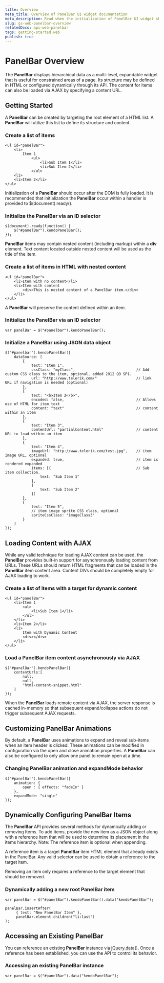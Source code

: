 ```yaml
---
title: Overview
meta_title: Overview of PanelBar UI widget documentation
meta_description: Read when the initialization of PanelBar UI widget should occur and how to load the content with AJAX.
slug: gs-web-panelbar-overview
relatedDocs: api-web-panelbar
tags: getting-started,web
publish: true
---
```


# PanelBar Overview

The **PanelBar** displays hierarchical data as a multi-level, expandable widget that is useful for
constrained areas of a page. Its structure may be defined in HTML or configured dynamically through its API. The
content for items can also be loaded via AJAX by specifying a content URL.


## Getting Started

A **PanelBar** can be created by targeting the root element of a HTML list. A
**PanelBar** will utilize this list to define its structure and content.

### Create a list of items

    <ul id="panelBar">
        <li>
            Item 1
                <ul>
                    <li>Sub Item 1</li>
                    <li>Sub Item 2</li>
                </ul>
        <li>
        <li>Item 2</li>
    </ul>

Initialization of a **PanelBar** should occur after the DOM is fully loaded. It is recommended
that initialization the **PanelBar** occur within a handler is provided to $(document).ready().

### Initialize the PanelBar via an ID selector

    $(document).ready(function() {
        $("#panelBar").kendoPanelBar();
    });

**PanelBar** items may contain nested content (including markup) within a **div**
element. Text content located outside nested content will be used as the title of the item.

### Create a list of items in HTML with nested content

    <ul id="panelBar">
        <li>Item with no content</li>
        <li>Item with content
            <div>This is nested content of a PanelBar item.</div>
        </li>
    </ul>

A **PanelBar** will preserve the content defined within an item.

### Initialize the PanelBar via an ID selector

    var panelBar = $("#panelbar").kendoPanelBar();

### Initialize a PanelBar using JSON data object

    $("#panelbar").kendoPanelBar({
        dataSource: [
            {
                text: "Item 1",
                cssClass: "myClass",                            // Add custom CSS class to the item, optional, added 2012 Q3 SP1.
                url: "http://www.telerik.com/"                  // link URL if navigation is needed (optional)
            },
            {
                text: "<b>Item 2</b>",
                encoded: false,                                 // Allows use of HTML for item text
                content: "text"                                 // content within an item
            },
            {
                text: "Item 3",
                contentUrl: "partialContent.html"               // content URL to load within an item
            },
            {
                text: "Item 4",
                imageUrl: "http://www.telerik.com/test.jpg",    // item image URL, optional
                expanded: true,                                 // item is rendered expanded
                items: [{                                       // Sub item collection.
                    text: "Sub Item 1"
                },
                {
                    text: "Sub Item 2"
                }]
            },
            {
                text: "Item 5",
                // item image sprite CSS class, optional
                spriteCssClass: "imageClass3"
            }
        ]
    });

## Loading Content with AJAX


While any valid technique for loading AJAX content can be used, the **PanelBar** provides built-in
support for asynchronously loading content from URLs. These URLs should return HTML fragments that can be
loaded in the **PanelBar** item content area. Content DIVs should be completely empty for AJAX
loading to work.

### Create a list of items with a target for dynamic content

    <ul id="panelBar">
        <li>Item 1
            <ul>
                <li>Sub Item 1</li>
            </ul>
        </li>
        <li>Item 2</li>
        <li>
            Item with Dynamic Content
            <div></div>
        </li>
    </ul>

### Load a PanelBar item content asynchronously via AJAX

    $("#panelBar").kendoPanelBar({
        contentUrls:[
            null,
            null,
            "html-content-snippet.html"
        ]
    });

When the **PanelBar** loads remote content via AJAX, the server response is cached in-memory so
that subsequent expand/collapse actions do not trigger subsequent AJAX requests.


## Customizing PanelBar Animations


By default, a **PanelBar** uses animations to expand and reveal sub-items when an item header is
clicked. These animations can be modified in configuration via the open and close animation properties. A
**PanelBar** can also be configured to only allow one panel to remain open at a time.

### Changing PanelBar animation and expandMode behavior

    $("#panelBar").kendoPanelBar({
        animation: {
            open : { effects: "fadeIn" }
        },
        expandMode: "single"
    });

## Dynamically Configuring PanelBar Items


The **PanelBar** API provides several methods for dynamically adding or removing Items. To add
items, provide the new item as a JSON object along with a reference item that will be used to determine its
placement in the items hierarchy. Note: The reference item is optional when appending.



A reference item is a target **PanelBar** item HTML element that already exists in the PanelBar.
Any valid selector can be used to obtain a reference to the target item.


Removing an item only requires a reference to the target element that should be removed.

### Dynamically adding a new root PanelBar item

    var panelBar = $("#panelBar").kendoPanelBar().data("kendoPanelBar");

    panelBar.insertAfter(
         { text: "New PanelBar Item" },
         panelBar.element.children("li:last")
    );

## Accessing an Existing PanelBar


You can reference an existing **PanelBar** instance via
[jQuery.data()](http://api.jquery.com/jQuery.data/). Once a reference has been established, you can
use the API to control its behavior.

### Accessing an existing PanelBar instance

    var panelBar = $("#panelBar").data("kendoPanelBar");

